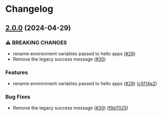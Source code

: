 # Changelog

## [2.0.0](https://github.com/launchdarkly/gh-actions/compare/verify-hello-app-v1.0.1...verify-hello-app-v2.0.0) (2024-04-29)


### ⚠ BREAKING CHANGES

* rename environment variables passed to hello apps ([#29](https://github.com/launchdarkly/gh-actions/issues/29))
* Remove the legacy success message ([#30](https://github.com/launchdarkly/gh-actions/issues/30))

### Features

* rename environment variables passed to hello apps ([#29](https://github.com/launchdarkly/gh-actions/issues/29)) ([c5f14e2](https://github.com/launchdarkly/gh-actions/commit/c5f14e29171d9d8d5775dae89af2290caf6b809d))


### Bug Fixes

* Remove the legacy success message ([#30](https://github.com/launchdarkly/gh-actions/issues/30)) ([f9d7025](https://github.com/launchdarkly/gh-actions/commit/f9d70251ad8f143d74bb7f0798d782cf39577704))
